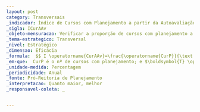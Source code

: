 ```yaml
---
layout: post
category: Transversais
_indicador: Índice de Cursos com Planejamento a partir da Autoavaliação 
_sigla: ICurAAv
_objeto-mensuracao: Verificar a proporção de cursos com planejamento a partir da autoavaliação na instituição
_tema-estrategico: Transversal
_nivel: Estratégico
_dimensao: Eficácia
_formula:  $$ I \operatorname{CurAAv}=\frac{\operatorname{CurP}}{\text { TCurAAv }} \times 100 $$
_em-que:  CurP é o nº de cursos com planejamento; e $\boldsymbol{T} \operatorname{CurAA} v$ é o nº total de cursos com autoavaliação.
_unidade-medida: Percentagem
_periodicidade: Anual
_fonte: Pró-Reitoria de Planejamento
_interpretacao: Quanto maior, melhor
_responsavel-coleta: _


---
```

